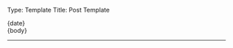 Type: Template
Title: Post Template

<div class="content">
		<div class="article-container">
			<div class="post-info-container">
				<div class="post-info">
					<i class="fa-solid fa-clock"></i> {date}
				</div>
			</div>
			<article>
				{body}
			</article>
		</div>
	</div>
<hr class="post-spacing">
</hr>
